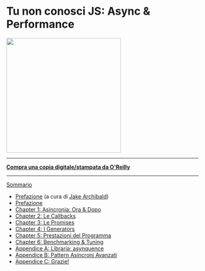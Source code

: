 # Tu non conosci JS: Async & Performance

<img src="cover.jpg" width="300">

-----

**[Compra una copia digitale/stampata da O'Reilly](http://shop.oreilly.com/product/0636920033752.do)**

-----

[Sommario](toc.md)

* [Prefazione](prefazione.md) (a cura di [Jake Archibald](http://jakearchibald.com))
* [Prefazione](../prefazione.md)
* [Chapter 1: Asincronia: Ora & Dopo](ch1.md)
* [Chapter 2: Le Callbacks](ch2.md)
* [Chapter 3: Le Promises](ch3.md)
* [Chapter 4: I Generators](ch4.md)
* [Chapter 5: Prestazioni del Programma](ch5.md)
* [Chapter 6: Benchmarking & Tuning](ch6.md)
* [Appendice A: Libraria: asynquence](apA.md)
* [Appendice B: Pattern Asincroni Avanzati](apB.md)
* [Appendice C: Grazie!](apC.md)
